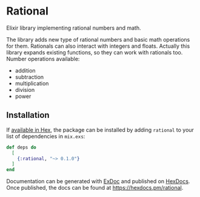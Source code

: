 # Rational

Elixir library implementing rational numbers and math.

The library adds new type of rational numbers and basic math operations for them. Rationals can also interact with integers and floats. Actually this library expands existing functions, so they can work with rationals too. Number operations available:

* addition
* subtraction
* multiplication
* division
* power

## Installation

If [available in Hex](https://hex.pm/docs/publish), the package can be installed
by adding `rational` to your list of dependencies in `mix.exs`:

```elixir
def deps do
  [
    {:rational, "~> 0.1.0"}
  ]
end
```

Documentation can be generated with [ExDoc](https://github.com/elixir-lang/ex_doc)
and published on [HexDocs](https://hexdocs.pm). Once published, the docs can
be found at <https://hexdocs.pm/rational>.
